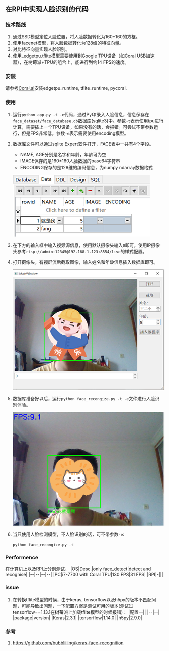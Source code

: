 ## 在RPI中实现人脸识别的代码

### 技术路线
1. 通过SSD模型定位人脸位置，将人脸数据转化为160\*160的方框。
2. 使用facenet模型，将人脸数据转化为128维的特征向量。
3. 对比特征向量实现人脸识别。
4. 使用_edgetpu.tflite模型需要使用到Google TPU设备（如Coral USB加速器），在树莓派+TPU的组合上，能进行到约14 FPS的速度。

### 安装
请参考[Coral.ai](https://coral.ai/software/#edgetpu-runtime)安装edgetpu_runtime, tflite_runtime, pycoral.

### 使用
1. 运行`python app.py -t -e`代码，通过PyQt录入人脸信息，信息保存在`face_dataset/face_database.db`数据库(sqlite3)中。参数`-t`表示使用tpu进行计算，需要插上一个TPU设备，如果没有的话，会报错。可尝试不带参数运行，但是FPS非常低。参数`-e`表示需要使用encoding模型。
2. 数据库文件可以通过sqlite Expert软件打开，FACE表中一共有4个字段。
    - NAME, AGE分别是名字和年龄，年龄可为空
    - IMAGE保存的是160\*160人脸数据的base64字符串
    - ENCODING保存的是128维的编码信息，为numpy ndarray数据格式
    
    ![database_record](./assert/images/database_record.png)
3. 在下方的输入框中输入视频源信息，使用默认摄像头输入`0`即可，使用IP摄像头参考`rtsp://admin:12345@192.168.1.123:8554/live`的样式配置。
4. 打开摄像头，有视屏流后截取图像，输入姓名和年龄信息插入数据库即可。

    ![data_insert](./assert/images/data_insert.png)
5. 数据库准备好以后，运行`python face_recongize.py -t -e`文件进行人脸识别体验。

    ![result](./assert/images/result.png)

6. 当只使用人脸检测模型，不人脸识别的话，可不带参数`-e`:
    ~~~
    python face_recongize.py -t
    ~~~

### Performence
在计算机上以及RPI上分别测试，
|OS|Desc.|only face_detect|detect and recognise|
|--|--|--|--|
|PC|i7-7700 with Coral TPU|130 FPS|31 FPS|
|RPI|-|||


### issue
1. 在转换tflite模型的时候，由于keras, tensorflow以及h5py的版本不匹配问题，可能导致出问题，一下配置方案是测试可用的版本(测试过tensorflow==1.13.1在树莓派上加载tflite模型的时候报错)：
    |配置一||
    |--|--|
    |package|version|
    |Keras|2.3.1|
    |tensorflow|1.14.0|
    |h5py|2.9.0|

### 参考
1. https://github.com/bubbliiiing/keras-face-recognition
